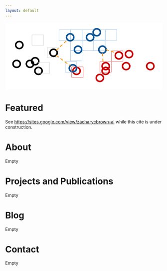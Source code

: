 ```yaml
---
layout: default
---
```


![home_diagram.PNG](/assets/img/home_diagram.PNG)

# Featured

See https://sites.google.com/view/zacharycbrown-ai while this cite is under construction.

# About

Empty

# Projects and Publications

Empty

# Blog

Empty

# Contact

Empty
